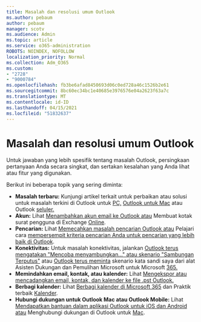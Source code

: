 ```yaml
---
title: Masalah dan resolusi umum Outlook
ms.author: pebaum
author: pebaum
manager: scotv
ms.audience: Admin
ms.topic: article
ms.service: o365-administration
ROBOTS: NOINDEX, NOFOLLOW
localization_priority: Normal
ms.collection: Adm_O365
ms.custom:
- "2728"
- "9000784"
ms.openlocfilehash: fb3be6afad8450693d06c0ed728a46c1526b2e61
ms.sourcegitcommit: 8bc60ec34bc1e40685e3976576e04a2623f63a7c
ms.translationtype: MT
ms.contentlocale: id-ID
ms.lasthandoff: 04/15/2021
ms.locfileid: "51832637"
---
```

# <a name="outlook-common-issues-and-resolutions"></a>Masalah dan resolusi umum Outlook

Untuk jawaban yang lebih spesifik tentang masalah Outlook, persingkaan pertanyaan Anda secara singkat, dan sertakan kesalahan yang Anda lihat atau fitur yang digunakan.

Berikut ini beberapa topik yang sering diminta:

- **Masalah terbaru:**  Kunjungi artikel terkait untuk perbaikan atau solusi untuk masalah terkini di Outlook untuk [PC,](https://support.office.com/article/ecf61305-f84f-4e13-bb73-95a214ac1230) [Outlook untuk Mac](https://support.office.com/article/54afa5e3-db38-422a-9d94-3b55330ded8e) atau Outlook [seluler.](https://support.office.com/article/a264ef01-9c88-48fb-9285-7017e4f31f02)
- **Akun:**  Lihat  [Menambahkan akun email ke Outlook atau](https://support.office.com/article/6e27792a-9267-4aa4-8bb6-c84ef146101b)  Membuat kotak surat pengguna di Exchange  [Online](https://docs.microsoft.com/Exchange/recipients-in-exchange-online/create-user-mailboxes).
- **Pencarian:**  Lihat  [Memecahkan masalah pencarian Outlook atau](https://support.office.com/article/2556b11f-f4d8-46be-b0a7-de33a3f4f066)  Pelajari cara  [mempersempit kriteria pencarian Anda untuk pencarian yang lebih baik di Outlook](https://support.office.com/article/D824D1E9-A255-4C8A-8553-276FB895A8DA).
- **Konektivitas:**  Untuk masalah konektivitas, jalankan [Outlook terus mengatakan "Mencoba menyambungkan..." atau skenario "Sambungan Terputus"](https://aka.ms/SaRA-OutlookDisconnect) atau [Outlook terus meminta](https://aka.ms/SaRA-OutlookPwdPrompt) skenario kata sandi saya dari alat Asisten Dukungan dan Pemulihan Microsoft untuk Microsoft [365.](https://diagnostics.outlook.com/#/)
- **Memindahkan email, kontak, atau kalender:**  Lihat [Mengekspor atau mencadangkan email, kontak, dan kalender ke file .pst Outlook.](https://support.office.com/article/14252b52-3075-4e9b-be4e-ff9ef1068f91)
- **Berbagi kalender:**  Lihat  [Berbagi kalender di Microsoft 365](https://support.office.com/article/b576ecc3-0945-4d75-85f1-5efafb8a37b4)  dan Praktik terbaik  [Kalender](https://support.office.com/article/D93F72D3-2361-4E0D-8D6A-5C4939C17F39).
- **Hubungi dukungan untuk Outlook Mac atau Outlook Mobile:**  Lihat  [Mendapatkan bantuan dalam aplikasi Outlook untuk iOS dan Android atau](https://support.office.com/article/218a22d1-9fa5-4889-b689-de1c63493243)  Menghubungi dukungan di Outlook untuk  [Mac](https://support.office.com/article/d0410177-8e65-4487-93f7-206a3a3d71a8).
